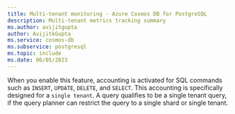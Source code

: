 ```yaml
---
title: Multi-tenant monitoring - Azure Cosmos DB for PostgreSQL
description: Multi-tenant metrics tracking summary
ms.author: avijitgupta
author: AvijitkGupta
ms.service: cosmos-db
ms.subservice: postgresql
ms.topic: include
ms.date: 06/05/2023
---
```


When you enable this feature, accounting is activated for SQL commands such as `INSERT`, `UPDATE`, `DELETE`, and `SELECT`. This accounting is specifically designed for a `single tenant`. A query qualifies to be a single tenant query, if the query planner can restrict the query to a single shard or single tenant.
